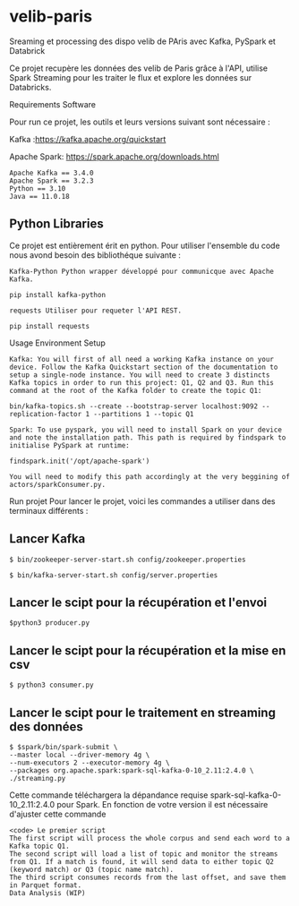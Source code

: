 # velib-paris

Sreaming et processing des dispo velib de PAris avec Kafka, PySpark et Databrick

Ce projet recupère les données des velib de Paris grâce à l'API, utilise Spark Streaming pour les traiter le flux et explore les données sur Databricks.

Requirements
Software

Pour run ce projet, les outils et leurs versions suivant sont nécessaire :

Kafka :https://kafka.apache.org/quickstart

Apache Spark: https://spark.apache.org/downloads.html

    Apache Kafka == 3.4.0
    Apache Spark == 3.2.3
    Python == 3.10
    Java == 11.0.18

## Python Libraries
Ce projet est entièrement érit en python. Pour utiliser l'ensemble du code nous avond besoin des bibliothéque suivante :

    Kafka-Python Python wrapper développé pour communicque avec Apache Kafka.

    pip install kafka-python

    requests Utiliser pour requeter l'API REST.

    pip install requests

Usage
Environment Setup

    Kafka: You will first of all need a working Kafka instance on your device. Follow the Kafka Quickstart section of the documentation to setup a single-node instance. You will need to create 3 distincts Kafka topics in order to run this project: Q1, Q2 and Q3. Run this command at the root of the Kafka folder to create the topic Q1:

    bin/kafka-topics.sh --create --bootstrap-server localhost:9092 --replication-factor 1 --partitions 1 --topic Q1

    Spark: To use pyspark, you will need to install Spark on your device and note the installation path. This path is required by findspark to initialise PySpark at runtime:

    findspark.init('/opt/apache-spark')

    You will need to modify this path accordingly at the very beggining of actors/sparkConsumer.py.

Run projet
Pour lancer le projet, voici les commandes a utiliser dans des terminaux différents :
## Lancer Kafka

    $ bin/zookeeper-server-start.sh config/zookeeper.properties
    
    $ bin/kafka-server-start.sh config/server.properties
    
## Lancer le scipt pour la récupération et l'envoi 
    
    $python3 producer.py
  
 ## Lancer le scipt pour la récupération et la mise en csv
    
    $ python3 consumer.py
    
 ## Lancer le scipt pour le traitement en streaming des données
    
    $ $spark/bin/spark-submit \
    --master local --driver-memory 4g \
    --num-executors 2 --executor-memory 4g \
    --packages org.apache.spark:spark-sql-kafka-0-10_2.11:2.4.0 \
    ./streaming.py

Cette commande téléchargera la dépandance requise spark-sql-kafka-0-10_2.11:2.4.0 pour Spark. En fonction de votre version il est nécessaire d'ajuster cette commande

    <code> Le premier script 
    The first script will process the whole corpus and send each word to a Kafka topic Q1.
    The second script will load a list of topic and monitor the streams from Q1. If a match is found, it will send data to either topic Q2 (keyword match) or Q3 (topic name match).
    The third script consumes records from the last offset, and save them in Parquet format.
    Data Analysis (WIP)
